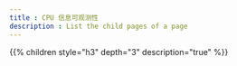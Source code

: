 ```yaml
---
title : CPU 信息可观测性
description : List the child pages of a page
---
```


{{% children style="h3" depth="3" description="true" %}}
